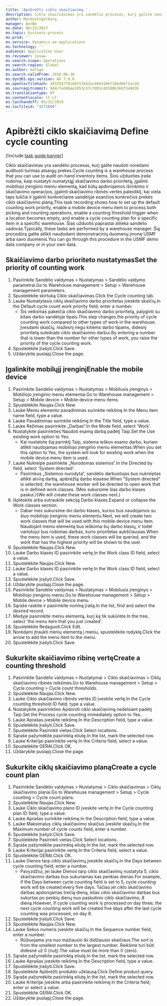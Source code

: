 ```yaml
---
title: 'Apibrėžti ciklo skaičiavimą '
description: Ciklo skaičiavimas yra sandėlio procesas, kurį galite naudoti norėdami audituoti turimas atsargų prekes.
author: MarkusFogelberg
manager: AnnBe
ms.date: 06/23/2017
ms.topic: business-process
ms.prod: ''
ms.service: dynamics-ax-applications
ms.technology: ''
audience: Application User
ms.reviewer: josaw
ms.search.scope: Operations
ms.search.region: Global
ms.author: mafoge
ms.search.validFrom: 2016-06-30
ms.dyn365.ops.version: AX 7.0.0
ms.openlocfilehash: 2832547f81b0153d42ac4664184f18bd66f1acdd
ms.sourcegitcommit: 9d4c7edd0ae2053c37c7d81cdd180b16bf3a9d3b
ms.translationtype: HT
ms.contentlocale: lt-LT
ms.lasthandoff: 05/15/2019
ms.locfileid: "1571694"
---
```

# <a name="define-cycle-counting"></a><span data-ttu-id="2f31d-103">Apibrėžti ciklo skaičiavimą </span><span class="sxs-lookup"><span data-stu-id="2f31d-103">Define cycle counting</span></span> 

[!include [task guide banner](../../includes/task-guide-banner.md)]

<span data-ttu-id="2f31d-104">Ciklo skaičiavimas yra sandėlio procesas, kurį galite naudoti norėdami audituoti turimas atsargų prekes.</span><span class="sxs-lookup"><span data-stu-id="2f31d-104">Cycle counting is a warehouse process that you can use to audit on-hand inventory items.</span></span> <span data-ttu-id="2f31d-105">Šios užduoties įraše rodoma, kaip nustatyti numatytąjį skaičiavimo darbo prioritetą, įgalinti mobiliojo įrenginio meniu elementą, kad būtų apdorojamos išrinkimo ir skaičiavimo operacijos, įgalinti skaičiavimo ribinės vertės paleidiklį, kai vieta taps tuščia ir įgalinti konkrečiame sandėlyje esančios konkrečios prekės ciklo skaičiavimo planą.</span><span class="sxs-lookup"><span data-stu-id="2f31d-105">This task recording shows how to set up the default counting work priority, enable a mobile device menu item to process both picking and counting operations, enable a counting threshold trigger when a location becomes empty, and enable a cycle counting plan for a specific item in a specific warehouse.</span></span> <span data-ttu-id="2f31d-106">Šias užduotis paprastai atlieka sandėlio vadovas.</span><span class="sxs-lookup"><span data-stu-id="2f31d-106">Typically, these tasks are performed by a warehouse manager.</span></span> <span data-ttu-id="2f31d-107">Šią procedūrą galite atlikti naudodami demonstracinių duomenų įmonę USMF arba savo duomenis.</span><span class="sxs-lookup"><span data-stu-id="2f31d-107">You can go through this procedure in the USMF demo data company or in your own data.</span></span>


## <a name="set-the-priority-of-counting-work"></a><span data-ttu-id="2f31d-108">Skaičiavimo darbo prioriteto nustatymas</span><span class="sxs-lookup"><span data-stu-id="2f31d-108">Set the priority of counting work</span></span>
1. <span data-ttu-id="2f31d-109">Pasirinkite Sandėlio valdymas > Nustatymas > Sandėlio valdymo parametrai.</span><span class="sxs-lookup"><span data-stu-id="2f31d-109">Go to Warehouse management > Setup > Warehouse management parameters.</span></span>
2. <span data-ttu-id="2f31d-110">Spustelėkite skirtuką Ciklo skaičiavimas.</span><span class="sxs-lookup"><span data-stu-id="2f31d-110">Click the Cycle counting tab.</span></span>
3. <span data-ttu-id="2f31d-111">Lauke Numatytasis ciklų skaičiavimo darbo prioritetas įveskite skaičių.</span><span class="sxs-lookup"><span data-stu-id="2f31d-111">In the Default cycle count work priority field, enter a number.</span></span>
    * <span data-ttu-id="2f31d-112">Šis veiksmas pakeičia ciklo skaičiavimo darbo prioritetą, palyginti su kitais darbo sandėlyje tipais.</span><span class="sxs-lookup"><span data-stu-id="2f31d-112">This step changes the priority of cycle counting work compared to other types of work in the warehouse.</span></span> <span data-ttu-id="2f31d-113">Įvesdami skaičių, mažesnį negu kitiems darbo tipams, didesnį prioritetą suteikiate ciklo skaičiavimo darbui.</span><span class="sxs-lookup"><span data-stu-id="2f31d-113">By entering a number that is lower than the number for other types of work, you raise the priority of the cycle counting work.</span></span>  
4. <span data-ttu-id="2f31d-114">Spustelėkite Įrašyti.</span><span class="sxs-lookup"><span data-stu-id="2f31d-114">Click Save.</span></span>
5. <span data-ttu-id="2f31d-115">Uždarykite puslapį.</span><span class="sxs-lookup"><span data-stu-id="2f31d-115">Close the page.</span></span>

## <a name="enable-the-mobile-device"></a><span data-ttu-id="2f31d-116">Įgalinkite mobilųjį įrenginį</span><span class="sxs-lookup"><span data-stu-id="2f31d-116">Enable the mobile device</span></span>
1. <span data-ttu-id="2f31d-117">Pasirinkite Sandėlio valdymas > Nustatymas > Mobilusis įrenginys > Mobiliojo įrenginio meniu elementai.</span><span class="sxs-lookup"><span data-stu-id="2f31d-117">Go to Warehouse management > Setup > Mobile device > Mobile device menu items.</span></span>
2. <span data-ttu-id="2f31d-118">Spustelėkite Naujas.</span><span class="sxs-lookup"><span data-stu-id="2f31d-118">Click New.</span></span>
3. <span data-ttu-id="2f31d-119">Lauke Meniu elemento pavadinimas surinkite reikšmę.</span><span class="sxs-lookup"><span data-stu-id="2f31d-119">In the Menu item name field, type a value.</span></span>
4. <span data-ttu-id="2f31d-120">Lauke Pavadinimas surinkite reikšmę.</span><span class="sxs-lookup"><span data-stu-id="2f31d-120">In the Title field, type a value.</span></span>
5. <span data-ttu-id="2f31d-121">Lauke Režimas pasirinkite „Darbas“.</span><span class="sxs-lookup"><span data-stu-id="2f31d-121">In the Mode field, select 'Work'.</span></span>
6. <span data-ttu-id="2f31d-122">Nustatykite pasirinkties Naudoti esamą darbą padėtį Taip.</span><span class="sxs-lookup"><span data-stu-id="2f31d-122">Set the Use existing work option to Yes.</span></span>
    * <span data-ttu-id="2f31d-123">Kai nustatote šią parinktį Taip, sistema ieškos esamo darbo, kuriam atlikti naudojamas mobiliojo įrenginio meniu elementas.</span><span class="sxs-lookup"><span data-stu-id="2f31d-123">When you set this option to Yes, the system will look for existing work when the mobile device menu item is used.</span></span>  
7. <span data-ttu-id="2f31d-124">Lauke Nukreipė pasirinkite „Nurodomas sistemos“.</span><span class="sxs-lookup"><span data-stu-id="2f31d-124">In the Directed by field, select 'System directed'.</span></span>
    * <span data-ttu-id="2f31d-125">Pasirinkus „Sistemos nurodyta“, sandėlio darbuotojas bus nukreiptas atlikti atvirą darbą, apibrėžtą darbo klasėse.</span><span class="sxs-lookup"><span data-stu-id="2f31d-125">When "System directed" is selected, the warehouse worker will be directed to open work that is in defined work classes.</span></span> <span data-ttu-id="2f31d-126">(Mes sukursime šias darbo klases paskui.)</span><span class="sxs-lookup"><span data-stu-id="2f31d-126">(We will create these work classes next.)</span></span>  
8. <span data-ttu-id="2f31d-127">Išplėskite arba sutraukite sekciją Darbo klasės.</span><span class="sxs-lookup"><span data-stu-id="2f31d-127">Expand or collapse the Work classes section.</span></span>
    * <span data-ttu-id="2f31d-128">Dabar mes sukursime dvi darbo klases, kurios bus naudojamos su šiuo mobiliojo įrenginio meniu elementu.</span><span class="sxs-lookup"><span data-stu-id="2f31d-128">Next, we will create two work classes that will be used with this mobile device menu item.</span></span> <span data-ttu-id="2f31d-129">Naudojant meniu elementą bus ieškoma šių darbo klasių, ir todėl vartotojui bus rodomas darbas, kurio prioritetas aukščiausias.</span><span class="sxs-lookup"><span data-stu-id="2f31d-129">When the menu item is used, these work classes will be queried, and the work that has the highest priority will be shown to the user.</span></span>  
9. <span data-ttu-id="2f31d-130">Spustelėkite Naujas.</span><span class="sxs-lookup"><span data-stu-id="2f31d-130">Click New.</span></span>
10. <span data-ttu-id="2f31d-131">Lauke Darbo klasės ID pasirinkite vertę.</span><span class="sxs-lookup"><span data-stu-id="2f31d-131">In the Work class ID field, select a value.</span></span>
11. <span data-ttu-id="2f31d-132">Spustelėkite Naujas.</span><span class="sxs-lookup"><span data-stu-id="2f31d-132">Click New.</span></span>
12. <span data-ttu-id="2f31d-133">Lauke Darbo klasės ID pasirinkite vertę.</span><span class="sxs-lookup"><span data-stu-id="2f31d-133">In the Work class ID field, select a value.</span></span>
13. <span data-ttu-id="2f31d-134">Spustelėkite Įrašyti.</span><span class="sxs-lookup"><span data-stu-id="2f31d-134">Click Save.</span></span>
14. <span data-ttu-id="2f31d-135">Uždarykite puslapį.</span><span class="sxs-lookup"><span data-stu-id="2f31d-135">Close the page.</span></span>
15. <span data-ttu-id="2f31d-136">Pasirinkite Sandėlio valdymas > Nustatymas > Mobilusis įrenginys > Mobiliojo įrenginio meniu.</span><span class="sxs-lookup"><span data-stu-id="2f31d-136">Go to Warehouse management > Setup > Mobile device > Mobile device menu.</span></span>
16. <span data-ttu-id="2f31d-137">Sąraše raskite ir pasirinkite norimą įrašą.</span><span class="sxs-lookup"><span data-stu-id="2f31d-137">In the list, find and select the desired record.</span></span>
17. <span data-ttu-id="2f31d-138">Medyje pasirinkite meniu elementą, kurį ką tik sukūrėte.</span><span class="sxs-lookup"><span data-stu-id="2f31d-138">In the tree, select 'the menu item that you just created'.</span></span>
18. <span data-ttu-id="2f31d-139">Spustelėkite Redaguoti.</span><span class="sxs-lookup"><span data-stu-id="2f31d-139">Click Edit.</span></span>
19. <span data-ttu-id="2f31d-140">Norėdami įtraukti meniu elementą į meniu, spustelėkite rodyklę.</span><span class="sxs-lookup"><span data-stu-id="2f31d-140">Click the arrow to add the menu item to the menu.</span></span>
20. <span data-ttu-id="2f31d-141">Spustelėkite Įrašyti.</span><span class="sxs-lookup"><span data-stu-id="2f31d-141">Click Save.</span></span>

## <a name="create-a-counting-threshold"></a><span data-ttu-id="2f31d-142">Sukurkite skaičiavimo ribinę vertę</span><span class="sxs-lookup"><span data-stu-id="2f31d-142">Create a counting threshold</span></span>
1. <span data-ttu-id="2f31d-143">Pasirinkite Sandėlio valdymas > Nustatymai > Ciklo skaičiavimas > Ciklų skaičiavimo ribinės reikšmės.</span><span class="sxs-lookup"><span data-stu-id="2f31d-143">Go to Warehouse management > Setup > Cycle counting > Cycle count thresholds.</span></span>
2. <span data-ttu-id="2f31d-144">Spustelėkite Naujas.</span><span class="sxs-lookup"><span data-stu-id="2f31d-144">Click New.</span></span>
3. <span data-ttu-id="2f31d-145">Lauke Ciklo skaičiavimo ribinės vertės ID įveskite vertę.</span><span class="sxs-lookup"><span data-stu-id="2f31d-145">In the Cycle counting threshold ID field, type a value.</span></span>
4. <span data-ttu-id="2f31d-146">Nustatykite pasirinkties Apdoroti ciklo skaičiavimą nedelsiant padėtį Taip.</span><span class="sxs-lookup"><span data-stu-id="2f31d-146">Set the Process cycle counting immediately option to Yes.</span></span>
5. <span data-ttu-id="2f31d-147">Lauke Aprašas įveskite reikšmę.</span><span class="sxs-lookup"><span data-stu-id="2f31d-147">In the Description field, type a value.</span></span>
6. <span data-ttu-id="2f31d-148">Spustelėkite Įrašyti.</span><span class="sxs-lookup"><span data-stu-id="2f31d-148">Click Save.</span></span>
7. <span data-ttu-id="2f31d-149">Spustelėkite Pasirinkti vietas.</span><span class="sxs-lookup"><span data-stu-id="2f31d-149">Click Select locations.</span></span>
8. <span data-ttu-id="2f31d-150">Sąraše pažymėkite pasirinktą eilutę.</span><span class="sxs-lookup"><span data-stu-id="2f31d-150">In the list, mark the selected row.</span></span>
9. <span data-ttu-id="2f31d-151">Lauke Kriterijai pasirinkite vertę.</span><span class="sxs-lookup"><span data-stu-id="2f31d-151">In the Criteria field, select a value.</span></span>
10. <span data-ttu-id="2f31d-152">Spustelėkite GERAI.</span><span class="sxs-lookup"><span data-stu-id="2f31d-152">Click OK.</span></span>
11. <span data-ttu-id="2f31d-153">Uždarykite puslapį.</span><span class="sxs-lookup"><span data-stu-id="2f31d-153">Close the page.</span></span>

## <a name="create-a-cycle-count-plan"></a><span data-ttu-id="2f31d-154">Sukurkite ciklų skaičiavimo planą</span><span class="sxs-lookup"><span data-stu-id="2f31d-154">Create a cycle count plan</span></span>
1. <span data-ttu-id="2f31d-155">Pasirinkite Sandėlio valdymas > Nustatymai > Ciklo skaičiavimas > Ciklų skaičiavimo planai.</span><span class="sxs-lookup"><span data-stu-id="2f31d-155">Go to Warehouse management > Setup > Cycle counting > Cycle count plans.</span></span>
2. <span data-ttu-id="2f31d-156">Spustelėkite Naujas.</span><span class="sxs-lookup"><span data-stu-id="2f31d-156">Click New.</span></span>
3. <span data-ttu-id="2f31d-157">Lauke Ciklo skaičiavimo plano ID įveskite vertę.</span><span class="sxs-lookup"><span data-stu-id="2f31d-157">In the Cycle counting plan ID field, type a value.</span></span>
4. <span data-ttu-id="2f31d-158">Lauke Aprašas surinkite reikšmę.</span><span class="sxs-lookup"><span data-stu-id="2f31d-158">In the Description field, type a value.</span></span>
5. <span data-ttu-id="2f31d-159">Lauke Maksimalus ciklų skaičiavimo skaičius įveskite skaičių.</span><span class="sxs-lookup"><span data-stu-id="2f31d-159">In the Maximum number of cycle counts field, enter a number.</span></span>
6. <span data-ttu-id="2f31d-160">Spustelėkite Įrašyti.</span><span class="sxs-lookup"><span data-stu-id="2f31d-160">Click Save.</span></span>
7. <span data-ttu-id="2f31d-161">Spustelėkite Pasirinkti vietas.</span><span class="sxs-lookup"><span data-stu-id="2f31d-161">Click Select locations.</span></span>
8. <span data-ttu-id="2f31d-162">Sąraše pažymėkite pasirinktą eilutę.</span><span class="sxs-lookup"><span data-stu-id="2f31d-162">In the list, mark the selected row.</span></span>
9. <span data-ttu-id="2f31d-163">Lauke Kriterijai pasirinkite vertę.</span><span class="sxs-lookup"><span data-stu-id="2f31d-163">In the Criteria field, select a value.</span></span>
10. <span data-ttu-id="2f31d-164">Spustelėkite GERAI.</span><span class="sxs-lookup"><span data-stu-id="2f31d-164">Click OK.</span></span>
11. <span data-ttu-id="2f31d-165">Lauke Dienos tarp ciklo skaičiavimų įveskite skaičių.</span><span class="sxs-lookup"><span data-stu-id="2f31d-165">In the Days between cycle counting field, enter a number.</span></span>
    * <span data-ttu-id="2f31d-166">Pavyzdžiui, jei lauke Dienos tarp ciklo skaičiavimų nustatyta 5, ciklo skaičiavimo darbas bus sukuriamas kas penkias dienas.</span><span class="sxs-lookup"><span data-stu-id="2f31d-166">For example, if the Days between cycle counting field is set to 5, cycle counting work will be created every five days.</span></span> <span data-ttu-id="2f31d-167">Tačiau jei ciklo skaičiavimo darbas apdorojamas trečią dieną, kitas ciklo skaičiavimo darbas bus sukurtas po penkių dienų nuo paskutinio ciklo skaičiavimo, 8 dieną.</span><span class="sxs-lookup"><span data-stu-id="2f31d-167">However, if cycle counting work is processed on day three, the next cycle counting work will be created five days after the last cycle counting was processed, on day 8.</span></span>  
12. <span data-ttu-id="2f31d-168">Spustelėkite Įrašyti.</span><span class="sxs-lookup"><span data-stu-id="2f31d-168">Click Save.</span></span>
13. <span data-ttu-id="2f31d-169">Spustelėkite Naujas.</span><span class="sxs-lookup"><span data-stu-id="2f31d-169">Click New.</span></span>
14. <span data-ttu-id="2f31d-170">Lauke Sekos numeris įveskite skaičių.</span><span class="sxs-lookup"><span data-stu-id="2f31d-170">In the Sequence number field, enter a number.</span></span>
    * <span data-ttu-id="2f31d-171">Rūšiuojama yra nuo mažiausio iki didžiausio skaičiaus.</span><span class="sxs-lookup"><span data-stu-id="2f31d-171">The sort is from the smallest number to the largest number.</span></span> <span data-ttu-id="2f31d-172">Reikšmė turi būti didesnė už 0 (nulį).</span><span class="sxs-lookup"><span data-stu-id="2f31d-172">The value must be more than 0 (zero).</span></span>  
15. <span data-ttu-id="2f31d-173">Sąraše pažymėkite pasirinktą eilutę.</span><span class="sxs-lookup"><span data-stu-id="2f31d-173">In the list, mark the selected row.</span></span>
16. <span data-ttu-id="2f31d-174">Lauke Aprašas įveskite reikšmę.</span><span class="sxs-lookup"><span data-stu-id="2f31d-174">In the Description field, type a value.</span></span>
17. <span data-ttu-id="2f31d-175">Spustelėkite Įrašyti.</span><span class="sxs-lookup"><span data-stu-id="2f31d-175">Click Save.</span></span>
18. <span data-ttu-id="2f31d-176">Spustelėkite Apibrėžti produkto užklausą.</span><span class="sxs-lookup"><span data-stu-id="2f31d-176">Click Define product query.</span></span>
19. <span data-ttu-id="2f31d-177">Sąraše pažymėkite pasirinktą eilutę.</span><span class="sxs-lookup"><span data-stu-id="2f31d-177">In the list, mark the selected row.</span></span>
20. <span data-ttu-id="2f31d-178">Lauke Kriterijai įveskite arba pasirinkite reikšmę.</span><span class="sxs-lookup"><span data-stu-id="2f31d-178">In the Criteria field, enter or select a value.</span></span>
21. <span data-ttu-id="2f31d-179">Spustelėkite GERAI.</span><span class="sxs-lookup"><span data-stu-id="2f31d-179">Click OK.</span></span>
22. <span data-ttu-id="2f31d-180">Uždarykite puslapį.</span><span class="sxs-lookup"><span data-stu-id="2f31d-180">Close the page.</span></span>

